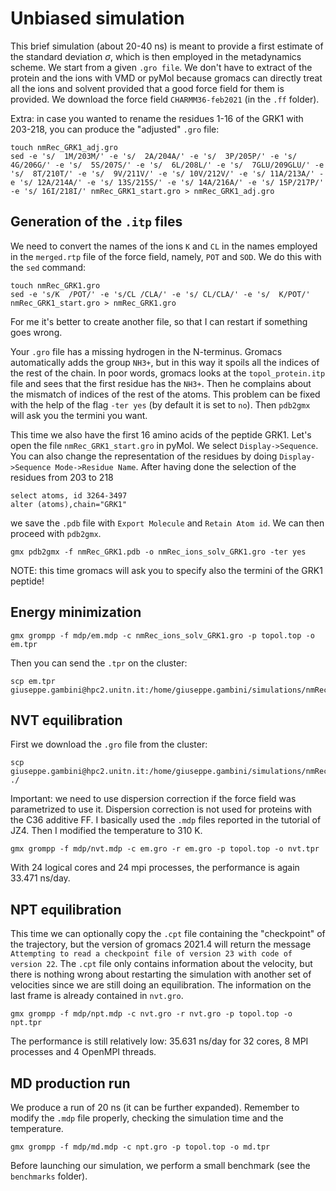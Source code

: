
# Unbiased simulation

This brief simulation (about 20-40 ns) is meant to provide a first estimate of the standard deviation $\sigma$, which is then employed in the metadynamics scheme. We start from a given `.gro file`. We don't have to extract of the protein and the ions with VMD or pyMol because gromacs can directly treat all the ions and solvent provided that a good force field for them is provided. We download the force field `CHARMM36-feb2021` (in the `.ff` folder). 

Extra: in case you wanted to rename the residues 1-16 of the GRK1 with 203-218, you can produce the "adjusted" `.gro` file: 
```
touch nmRec_GRK1_adj.gro
sed -e 's/  1M/203M/' -e 's/  2A/204A/' -e 's/  3P/205P/' -e 's/  4G/206G/' -e 's/  5S/207S/' -e 's/  6L/208L/' -e 's/  7GLU/209GLU/' -e 's/  8T/210T/' -e 's/  9V/211V/' -e 's/ 10V/212V/' -e 's/ 11A/213A/' -e 's/ 12A/214A/' -e 's/ 13S/215S/' -e 's/ 14A/216A/' -e 's/ 15P/217P/' -e 's/ 16I/218I/' nmRec_GRK1_start.gro > nmRec_GRK1_adj.gro
```

## Generation of the `.itp` files
We need to convert the names of the ions `K` and `CL` in the names employed in the `merged.rtp` file of the force field, namely, `POT` and `SOD`. We do this with the `sed` command:
```
touch nmRec_GRK1.gro
sed -e 's/K  /POT/' -e 's/CL /CLA/' -e 's/ CL/CLA/' -e 's/  K/POT/' nmRec_GRK1_start.gro > nmRec_GRK1.gro
```
For me it's better to create another file, so that I can restart if something goes wrong. 

Your `.gro` file has a missing hydrogen in the N-terminus. Gromacs automatically adds the group `NH3+`, but in this way it spoils all the indices of the rest of the chain. In poor words, gromacs looks at the `topol_protein.itp` file and sees that the first residue has the `NH3+`. Then he complains about the mismatch of indices of the rest of the atoms. This problem can be fixed with the help of the flag `-ter yes` (by default it is set to `no`). Then `pdb2gmx` will ask you the termini you want. 

This time we also have the first 16 amino acids of the peptide GRK1. Let's open the file `nmRec_GRK1_start.gro` in pyMol. We select `Display->Sequence`. You can also change the representation of the residues by doing `Display->Sequence Mode->Residue Name`. After having done the selection of the residues from 203 to 218
```
select atoms, id 3264-3497
alter (atoms),chain="GRK1"
```
we save the `.pdb` file with `Export Molecule` and `Retain Atom id`. We can then proceed with `pdb2gmx`. 


```
gmx pdb2gmx -f nmRec_GRK1.pdb -o nmRec_ions_solv_GRK1.gro -ter yes
```
NOTE: this time gromacs will ask you to specify also the termini of the GRK1 peptide! 

## Energy minimization
```
gmx grompp -f mdp/em.mdp -c nmRec_ions_solv_GRK1.gro -p topol.top -o em.tpr
```
Then you can send the `.tpr` on the cluster:
```
scp em.tpr giuseppe.gambini@hpc2.unitn.it:/home/giuseppe.gambini/simulations/nmRec_Ca_GRK1
```

## NVT equilibration 
First we download the `.gro` file from the cluster:
```
scp giuseppe.gambini@hpc2.unitn.it:/home/giuseppe.gambini/simulations/nmRec_Ca_GRK1/em.gro ./
```

Important: we need to use dispersion correction if the force field was parametrized to use it. Dispersion correction is not used for proteins with the C36 additive FF. I basically used the `.mdp` files reported in the tutorial of JZ4. Then I modified the temperature to 310 K.
```
gmx grompp -f mdp/nvt.mdp -c em.gro -r em.gro -p topol.top -o nvt.tpr
```
With 24 logical cores and 24 mpi processes, the performance is again 33.471 ns/day.

## NPT equilibration
This time we can optionally copy the `.cpt` file containing the "checkpoint" of the trajectory, but the version of gromacs 2021.4 will return the message `Attempting to read a checkpoint file of version 23 with code of version 22`. The `.cpt` file only contains information about the velocity, but there is nothing wrong about restarting the simulation with another set of velocities since we are still doing an equilibration. The information on the last frame is already contained in `nvt.gro`. 
```
gmx grompp -f mdp/npt.mdp -c nvt.gro -r nvt.gro -p topol.top -o npt.tpr
```
The performance is still relatively low: 35.631 ns/day for 32 cores, 8 MPI processes and 4 OpenMPI threads.

## MD production run
We produce a run of 20 ns (it can be further expanded). Remember to modify the `.mdp` file properly, checking the simulation time and the temperature. 
```
gmx grompp -f mdp/md.mdp -c npt.gro -p topol.top -o md.tpr
```
Before launching our simulation, we perform a small benchmark (see the `benchmarks` folder). 
